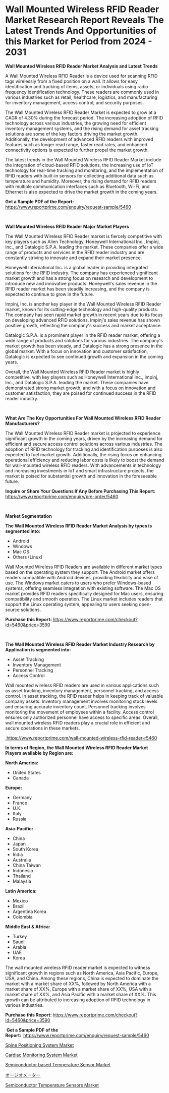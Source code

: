 <p><h1>Wall Mounted Wireless RFID Reader Market Research Report Reveals The Latest Trends And Opportunities of this Market for Period from 2024 - 2031</h1></p><p><strong>Wall Mounted Wireless RFID Reader Market Analysis and Latest Trends</strong></p>
<p><p>A Wall Mounted Wireless RFID Reader is a device used for scanning RFID tags wirelessly from a fixed position on a wall. It allows for easy identification and tracking of items, assets, or individuals using radio frequency identification technology. These readers are commonly used in various industries such as retail, healthcare, logistics, and manufacturing for inventory management, access control, and security purposes.</p><p>The Wall Mounted Wireless RFID Reader Market is expected to grow at a CAGR of 4.30% during the forecast period. The increasing adoption of RFID technology across various industries, the growing need for efficient inventory management systems, and the rising demand for asset tracking solutions are some of the key factors driving the market growth. Additionally, the development of advanced RFID readers with improved features such as longer read range, faster read rates, and enhanced connectivity options is expected to further propel the market growth.</p><p>The latest trends in the Wall Mounted Wireless RFID Reader Market include the integration of cloud-based RFID solutions, the increasing use of IoT technology for real-time tracking and monitoring, and the implementation of RFID readers with built-in sensors for collecting additional data such as temperature and humidity. Moreover, the rising demand for RFID readers with multiple communication interfaces such as Bluetooth, Wi-Fi, and Ethernet is also expected to drive the market growth in the coming years.</p></p>
<p><strong>Get a Sample PDF of the Report:&nbsp;</strong> <a href="https://www.reportprime.com/enquiry/request-sample/5460">https://www.reportprime.com/enquiry/request-sample/5460</a></p>
<p>&nbsp;</p>
<p><strong>Wall Mounted Wireless RFID Reader Major Market Players</strong></p>
<p><p>The Wall Mounted Wireless RFID Reader market is fiercely competitive with key players such as Alien Technology, Honeywell International Inc., Impinj, Inc., and Datalogic S.P.A. leading the market. These companies offer a wide range of products and services in the RFID reader industry and are constantly striving to innovate and expand their market presence.</p><p>Honeywell International Inc. is a global leader in providing integrated solutions for the RFID industry. The company has experienced significant market growth and has a strong focus on research and development to introduce new and innovative products. Honeywell's sales revenue in the RFID reader market has been steadily increasing, and the company is expected to continue to grow in the future.</p><p>Impinj, Inc. is another key player in the Wall Mounted Wireless RFID Reader market, known for its cutting-edge technology and high-quality products. The company has seen rapid market growth in recent years due to its focus on developing advanced RFID solutions. Impinj's sales revenue has shown positive growth, reflecting the company's success and market acceptance.</p><p>Datalogic S.P.A. is a prominent player in the RFID reader market, offering a wide range of products and solutions for various industries. The company's market growth has been steady, and Datalogic has a strong presence in the global market. With a focus on innovation and customer satisfaction, Datalogic is expected to see continued growth and expansion in the coming years.</p><p>Overall, the Wall Mounted Wireless RFID Reader market is highly competitive, with key players such as Honeywell International Inc., Impinj, Inc., and Datalogic S.P.A. leading the market. These companies have demonstrated strong market growth, and with a focus on innovation and customer satisfaction, they are poised for continued success in the RFID reader industry.</p></p>
<p>&nbsp;</p>
<p><strong>What Are The Key Opportunities For Wall Mounted Wireless RFID Reader Manufacturers?</strong></p>
<p><p>The Wall Mounted Wireless RFID Reader market is projected to experience significant growth in the coming years, driven by the increasing demand for efficient and secure access control solutions across various industries. The adoption of RFID technology for tracking and identification purposes is also expected to fuel market growth. Additionally, the rising focus on enhancing operational efficiency and reducing labor costs is likely to boost the demand for wall-mounted wireless RFID readers. With advancements in technology and increasing investments in IoT and smart infrastructure projects, the market is poised for substantial growth and innovation in the foreseeable future.</p></p>
<p><strong>Inquire or Share Your Questions If Any Before Purchasing This Report:</strong> <a href="https://www.reportprime.com/enquiry/pre-order/5460">https://www.reportprime.com/enquiry/pre-order/5460</a></p>
<p>&nbsp;</p>
<p><strong>Market Segmentation</strong></p>
<p><strong>The Wall Mounted Wireless RFID Reader Market Analysis by types is segmented into:</strong></p>
<p><ul><li>Android</li><li>Windows</li><li>Mac OS</li><li>Others (Linux)</li></ul></p>
<p><p>Wall Mounted Wireless RFID Readers are available in different market types based on the operating system they support. The Android market offers readers compatible with Android devices, providing flexibility and ease of use. The Windows market caters to users who prefer Windows-based systems, offering seamless integration with existing software. The Mac OS market provides RFID readers specifically designed for Mac users, ensuring compatibility and smooth operation. The Linux market includes readers that support the Linux operating system, appealing to users seeking open-source solutions.</p></p>
<p><strong>Purchase this Report:&nbsp;</strong><a href="https://www.reportprime.com/checkout?id=5460&price=3590">https://www.reportprime.com/checkout?id=5460&price=3590</a></p>
<p>&nbsp;</p>
<p><strong>The Wall Mounted Wireless RFID Reader Market Industry Research by Application is segmented into:</strong></p>
<p><ul><li>Asset Tracking</li><li>Inventory Management</li><li>Personnel Tracking</li><li>Access Control</li></ul></p>
<p><p>Wall mounted wireless RFID readers are used in various applications such as asset tracking, inventory management, personnel tracking, and access control. In asset tracking, the RFID reader helps in keeping track of valuable company assets. Inventory management involves monitoring stock levels and ensuring accurate inventory count. Personnel tracking involves monitoring the movement of employees within a facility. Access control ensures only authorized personnel have access to specific areas. Overall, wall mounted wireless RFID readers play a crucial role in efficient and secure operations in these markets.</p></p>
<p><a href="https://www.reportprime.com/wall-mounted-wireless-rfid-reader-r5460">&nbsp;https://www.reportprime.com/wall-mounted-wireless-rfid-reader-r5460</a></p>
<p><strong>In terms of Region, the Wall Mounted Wireless RFID Reader Market Players available by Region are:</strong></p>
<p>
    <p> <strong> North America: </strong>
        <ul>
            <li>United States</li>
            <li>Canada</li>
        </ul>
        </p> 
    <p> <strong> Europe: </strong>
        <ul>
            <li>Germany</li>
            <li>France</li>
            <li>U.K.</li>
            <li>Italy</li>
            <li>Russia</li>
        </ul>
        </p> 
    <p> <strong> Asia-Pacific: </strong>
        <ul>
            <li>China</li>
            <li>Japan</li>
            <li>South Korea</li>
            <li>India</li>
            <li>Australia</li>
            <li>China Taiwan</li>
            <li>Indonesia</li>
            <li>Thailand</li>
            <li>Malaysia</li>
        </ul>
        </p> 
    <p> <strong> Latin America: </strong>
        <ul>
            <li>Mexico</li>
            <li>Brazil</li>
            <li>Argentina Korea</li>
            <li>Colombia</li>
        </ul>
        </p> 
    <p> <strong> Middle East & Africa: </strong>
        <ul>
            <li>Turkey</li>
            <li>Saudi</li>
            <li>Arabia</li>
            <li>UAE</li>
            <li>Korea</li>
        </ul>
    </p>
    </p>
<p><p>The wall mounted wireless RFID reader market is expected to witness significant growth in regions such as North America, Asia Pacific, Europe, USA, and China. Among these regions, China is expected to dominate the market with a market share of XX%, followed by North America with a market share of XX%, Europe with a market share of XX%, USA with a market share of XX%, and Asia Pacific with a market share of XX%. This growth can be attributed to increasing adoption of RFID technology in various industries.</p></p>
<p><strong>Purchase this Report: </strong><a href="https://www.reportprime.com/checkout?id=5460&price=3590">https://www.reportprime.com/checkout?id=5460&price=3590</a></p>
<p>&nbsp;<strong>Get a Sample PDF of the Report:&nbsp;&nbsp;</strong><a href="https://www.reportprime.com/enquiry/request-sample/5460">https://www.reportprime.com/enquiry/request-sample/5460</a></p>
<p><strong></strong></p>
<p><p><a href="https://medium.com/@michael.parsons65654/emerging-spine-positioning-system-market-opportunities-market-analysis-for-investors-and-a655988ecc4f">Spine Positioning System Market</a></p><p><a href="https://medium.com/@obiemante_40648/navigating-the-cardiac-monitoring-system-market-expert-analysis-and-market-forecast-for-period-625a4f04d19a">Cardiac Monitoring System Market</a></p><p><a href="https://github.com/eugeneKim6262/Market-Research-Report-List-1/blob/main/semiconductor-based-temperature-sensor-market.md">Semiconductor based Temperature Sensor Market</a></p><p><a href="https://medium.com/@qyzhmeiu47/%E3%82%AA%E3%83%BC%E3%83%87%E3%82%A3%E3%82%AA%E3%83%A1%E3%83%BC%E3%82%BF%E3%83%BC%E5%B8%82%E5%A0%B4%E3%81%AE%E8%A6%8F%E6%A8%A1-%E3%82%B7%E3%82%A7%E3%82%A2-%E6%88%90%E9%95%B7-%E5%8F%8A%E3%81%B3%E3%82%BF%E3%82%A4%E3%83%97%E5%88%A5-%E5%BF%9C%E7%94%A8%E5%88%A5-%E8%A8%BA%E6%96%AD-%E3%82%B9%E3%82%AF%E3%83%AA%E3%83%BC%E3%83%8B%E3%83%B3%E3%82%B0-%E8%87%A8%E5%BA%8A-%E5%9C%B0%E5%9F%9F%E5%88%A5%E3%82%A4%E3%83%B3%E3%82%B5%E3%82%A4%E3%83%88%E3%81%8A%E3%82%88%E3%81%B32031%E5%B9%B4%E3%81%BE%E3%81%A7%E3%81%AE%E4%BA%88%E6%B8%AC%E3%81%AB%E3%81%A4%E3%81%84%E3%81%A6%E3%81%AE%E5%B8%82%E5%A0%B4%E5%88%86%E6%9E%90-4fe4f192ca8d">オージオメーター</a></p><p><a href="https://github.com/qqkvdkuc33/Market-Research-Report-List-1/blob/main/semiconductor-temperature-sensors-market.md">Semiconductor Temperature Sensors Market</a></p></p>